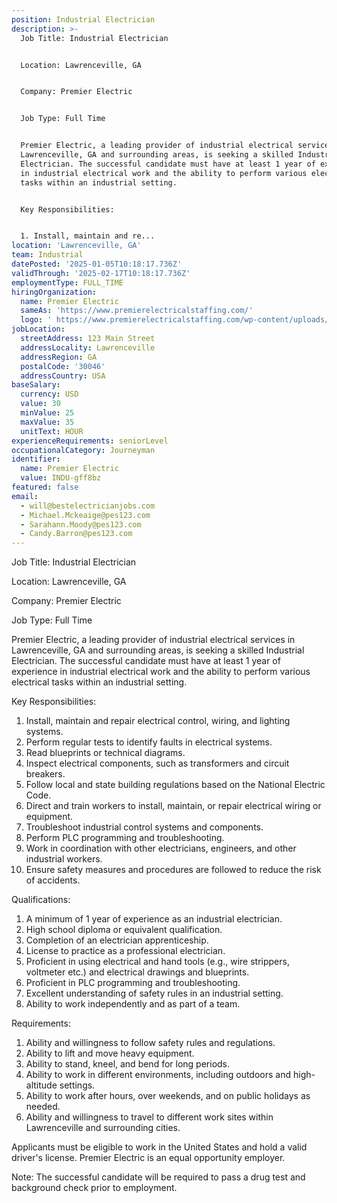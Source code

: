 ```yaml
---
position: Industrial Electrician
description: >-
  Job Title: Industrial Electrician


  Location: Lawrenceville, GA


  Company: Premier Electric


  Job Type: Full Time


  Premier Electric, a leading provider of industrial electrical services in
  Lawrenceville, GA and surrounding areas, is seeking a skilled Industrial
  Electrician. The successful candidate must have at least 1 year of experience
  in industrial electrical work and the ability to perform various electrical
  tasks within an industrial setting.


  Key Responsibilities:


  1. Install, maintain and re...
location: 'Lawrenceville, GA'
team: Industrial
datePosted: '2025-01-05T10:18:17.736Z'
validThrough: '2025-02-17T10:18:17.736Z'
employmentType: FULL_TIME
hiringOrganization:
  name: Premier Electric
  sameAs: 'https://www.premierelectricalstaffing.com/'
  logo: ' https://www.premierelectricalstaffing.com/wp-content/uploads/2020/05/Premier-Electrical-Staffing-logo.png'
jobLocation:
  streetAddress: 123 Main Street
  addressLocality: Lawrenceville
  addressRegion: GA
  postalCode: '30046'
  addressCountry: USA
baseSalary:
  currency: USD
  value: 30
  minValue: 25
  maxValue: 35
  unitText: HOUR
experienceRequirements: seniorLevel
occupationalCategory: Journeyman
identifier:
  name: Premier Electric
  value: INDU-gff8bz
featured: false
email:
  - will@bestelectricianjobs.com
  - Michael.Mckeaige@pes123.com
  - Sarahann.Moody@pes123.com
  - Candy.Barron@pes123.com
---
```




Job Title: Industrial Electrician

Location: Lawrenceville, GA

Company: Premier Electric

Job Type: Full Time

Premier Electric, a leading provider of industrial electrical services in Lawrenceville, GA and surrounding areas, is seeking a skilled Industrial Electrician. The successful candidate must have at least 1 year of experience in industrial electrical work and the ability to perform various electrical tasks within an industrial setting.

Key Responsibilities:

1. Install, maintain and repair electrical control, wiring, and lighting systems.
2. Perform regular tests to identify faults in electrical systems.
3. Read blueprints or technical diagrams.
4. Inspect electrical components, such as transformers and circuit breakers.
5. Follow local and state building regulations based on the National Electric Code.
6. Direct and train workers to install, maintain, or repair electrical wiring or equipment.
7. Troubleshoot industrial control systems and components.
8. Perform PLC programming and troubleshooting.
9. Work in coordination with other electricians, engineers, and other industrial workers.
10. Ensure safety measures and procedures are followed to reduce the risk of accidents.

Qualifications:

1. A minimum of 1 year of experience as an industrial electrician.
2. High school diploma or equivalent qualification.
3. Completion of an electrician apprenticeship.
4. License to practice as a professional electrician.
5. Proficient in using electrical and hand tools (e.g., wire strippers, voltmeter etc.) and electrical drawings and blueprints.
6. Proficient in PLC programming and troubleshooting.
7. Excellent understanding of safety rules in an industrial setting.
8. Ability to work independently and as part of a team.

Requirements:

1. Ability and willingness to follow safety rules and regulations.
2. Ability to lift and move heavy equipment.
3. Ability to stand, kneel, and bend for long periods.
4. Ability to work in different environments, including outdoors and high-altitude settings.
5. Ability to work after hours, over weekends, and on public holidays as needed.
6. Ability and willingness to travel to different work sites within Lawrenceville and surrounding cities.

Applicants must be eligible to work in the United States and hold a valid driver's license. Premier Electric is an equal opportunity employer.

Note: The successful candidate will be required to pass a drug test and background check prior to employment.
